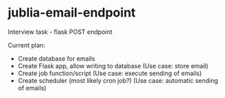 # jublia-email-endpoint
Interview task - flask POST endpoint

Current plan:
  * Create database for emails
  * Create Flask app, allow writing to database (Use case: store email)
  * Create job function/script (Use case: execute sending of emails)
  * Create scheduler (most likely cron job?) (Use case: automatic sending of emails)

